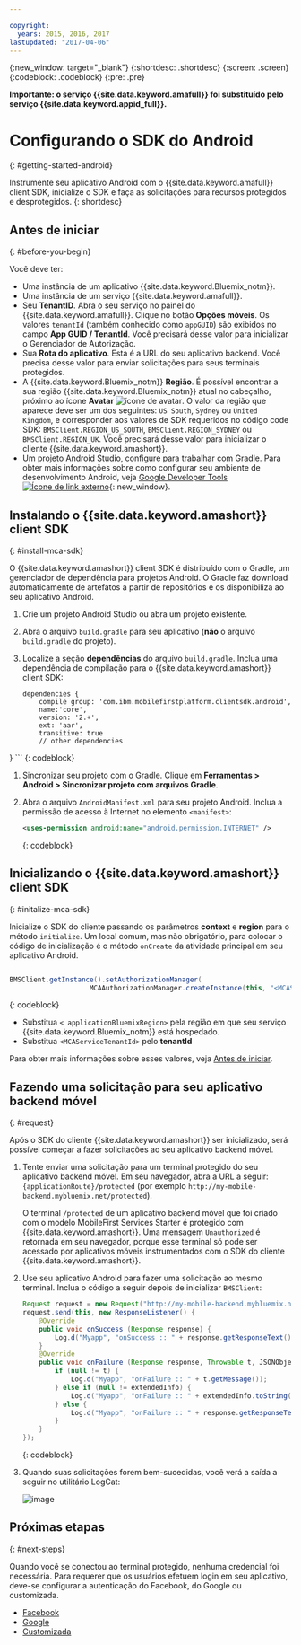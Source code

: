 ```yaml
---

copyright:
  years: 2015, 2016, 2017
lastupdated: "2017-04-06"
---
```

{:new_window: target="_blank"}
{:shortdesc: .shortdesc}
{:screen: .screen}
{:codeblock: .codeblock}
{:pre: .pre}

**Importante: o serviço {{site.data.keyword.amafull}} foi substituído pelo serviço {{site.data.keyword.appid_full}}.**

# Configurando o SDK do Android
{: #getting-started-android}

Instrumente seu aplicativo Android com o {{site.data.keyword.amafull}} client SDK, inicialize o SDK e faça as solicitações para recursos protegidos e desprotegidos.
{: shortdesc}

## Antes de iniciar
{: #before-you-begin}

Você deve ter:

* Uma instância de um aplicativo
{{site.data.keyword.Bluemix_notm}}.
* Uma instância de um serviço
{{site.data.keyword.amafull}}.
* Seu **TenantID**. Abra o seu serviço no painel do {{site.data.keyword.amafull}}. Clique no botão **Opções móveis**. Os valores
`tenantId` (também conhecido como
`appGUID`) são exibidos no campo **App
GUID / TenantId**. Você precisará desse valor para
inicializar o Gerenciador de Autorização.
* Sua **Rota do aplicativo**. Esta é a
URL do seu aplicativo backend. Você precisa desse valor para
enviar solicitações para seus terminais protegidos.
* A {{site.data.keyword.Bluemix_notm}}
**Região**.  É possível encontrar a sua região
{{site.data.keyword.Bluemix_notm}} atual no cabeçalho,
próximo ao ícone **Avatar**
![ícone de avatar](images/face.jpg "ícone de avatar"). O valor da região que aparece deve ser um dos
seguintes: `US South`,
`Sydney` ou `United Kingdom`, e
corresponder aos valores de SDK requeridos no código code SDK:
`BMSClient.REGION_US_SOUTH`,
`BMSClient.REGION_SYDNEY` ou
`BMSClient.REGION_UK`. Você precisará desse
valor para inicializar o cliente
{{site.data.keyword.amashort}}.
* Um projeto Android Studio, configure para trabalhar com Gradle. Para obter mais informações
sobre como configurar seu ambiente de desenvolvimento Android, veja [Google Developer Tools ![Ícone de link externo](../../icons/launch-glyph.svg "External link icon")](http://developer.android.com/sdk/index.html){: new_window}.

## Instalando o {{site.data.keyword.amashort}} client SDK
{: #install-mca-sdk}

O {{site.data.keyword.amashort}} client SDK é distribuído com o Gradle, um gerenciador de dependência para projetos Android. O Gradle
faz download automaticamente de artefatos a partir de repositórios e os disponibiliza ao seu aplicativo Android.

1. Crie um projeto Android Studio ou abra um projeto existente.

1. Abra o arquivo `build.gradle` para seu aplicativo (**não** o arquivo `build.gradle`
do projeto).

1. Localize a seção **dependências** do arquivo `build.gradle`.  Inclua uma dependência de compilação para o {{site.data.keyword.amashort}} client SDK:

	```Gradle
	dependencies {
		compile group: 'com.ibm.mobilefirstplatform.clientsdk.android',    
        name:'core',
        version: '2.+',
        ext: 'aar',
        transitive: true
    	// other dependencies  
}
	```
	{: codeblock}

1. Sincronizar seu projeto com o Gradle. Clique em **Ferramentas &gt; Android &gt; Sincronizar projeto com arquivos Gradle**.

1. Abra o arquivo `AndroidManifest.xml` para seu projeto Android. Inclua a permissão de acesso à Internet no elemento `<manifest>`:

	```XML
	<uses-permission android:name="android.permission.INTERNET" />
	```
	{: codeblock}

## Inicializando o {{site.data.keyword.amashort}} client SDK
{: #initalize-mca-sdk}

Inicialize o SDK do cliente passando os parâmetros **context** e **region** para o
método `initialize`. Um local comum, mas não obrigatório, para colocar o código de inicialização é o método `onCreate` da atividade principal em seu aplicativo Android.

```Java 	BMSClient.getInstance().initialize(getApplicationContext(), BMSClient.REGION_UK);

BMSClient.getInstance().setAuthorizationManager(
					MCAAuthorizationManager.createInstance(this, "<MCAServiceTenantId>"));
```
{: codeblock}

* Substitua `<
applicationBluemixRegion>` pela região em que seu serviço
{{site.data.keyword.Bluemix_notm}} está
hospedado.
* Substitua `<MCAServiceTenantId>` pelo **tenantId**

Para obter mais informações sobre esses valores, veja [Antes
de iniciar](#before-you-begin).

## Fazendo uma solicitação para seu aplicativo backend móvel
{: #request}

Após o SDK do cliente {{site.data.keyword.amashort}} ser inicializado, será possível começar a fazer solicitações ao seu aplicativo
backend móvel.

1. Tente enviar uma solicitação para um terminal
protegido do seu aplicativo backend móvel. Em
seu navegador, abra a URL a seguir: `{applicationRoute}/protected`
(por exemplo `http://my-mobile-backend.mybluemix.net/protected`).   

	O terminal `/protected` de um aplicativo backend móvel que foi criado com o modelo MobileFirst Services Starter é protegido com {{site.data.keyword.amashort}}. Uma mensagem `Unauthorized` é retornada em seu navegador, porque esse terminal só pode ser acessado por aplicativos móveis instrumentados com o SDK do cliente {{site.data.keyword.amashort}}.

1. Use seu aplicativo Android para fazer uma solicitação ao mesmo terminal. Inclua o código a seguir depois de inicializar `BMSClient`:

	```Java
	Request request = new Request("http://my-mobile-backend.mybluemix.net/protected", Request.GET);
	request.send(this, new ResponseListener() {
		@Override
		public void onSuccess (Response response) {
			Log.d("Myapp", "onSuccess :: " + response.getResponseText());
		}
		@Override
		public void onFailure (Response response, Throwable t, JSONObject extendedInfo) {
			if (null != t) {
				Log.d("Myapp", "onFailure :: " + t.getMessage());
			} else if (null != extendedInfo) {
				Log.d("Myapp", "onFailure :: " + extendedInfo.toString());
			} else {
				Log.d("Myapp", "onFailure :: " + response.getResponseText());
			}
		}
	});
	```
	{: codeblock}

1. Quando suas solicitações forem bem-sucedidas, você verá a saída a seguir no utilitário LogCat:

	![image](images/getting-started-android-success.png)

## Próximas etapas
{: #next-steps}

Quando você se conectou ao terminal protegido, nenhuma credencial foi necessária. Para requerer que os usuários efetuem login em seu aplicativo, deve-se configurar a autenticação do Facebook, do Google ou customizada.

* [Facebook
](facebook-auth-android.html)
* [Google](google-auth-android.html)
* [Customizada
](custom-auth-android.html)
